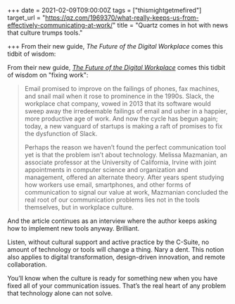 +++
date = 2021-02-09T09:00:00Z
tags = ["thismightgetmefired"]
target_url = "https://qz.com/1969370/what-really-keeps-us-from-effectively-communicating-at-work/"
title = "Quartz comes in hot with news that culture trumps tools."

+++
From their new guide, _The Future of the Digital Workplace_ comes this tidbit of wisdom:

  
From their new guide, [_The Future of the Digital Workplace_](https://qz.com/guide/digital-workplace/) comes this tidbit of wisdom on "fixing work":

> Email promised to improve on the failings of phones, fax machines, and snail mail when it rose to prominence in the 1990s. Slack, the workplace chat company, vowed in 2013 that its software would sweep away the irredeemable failings of email and usher in a happier, more productive age of work. And now the cycle has begun again; today, a new vanguard of startups is making a raft of promises to fix the dysfunction of Slack.   
>   
> Perhaps the reason we haven’t found the perfect communication tool yet is that the problem isn’t about technology. Melissa Mazmanian, an associate professor at the University of California, Irvine with joint appointments in computer science and organization and management, offered an alternate theory. After years spent studying how workers use email, smartphones, and other forms of communication to signal our value at work, Mazmanian concluded the real root of our communication problems lies not in the tools themselves, but in workplace culture.

And the article continues as an interview where the author keeps asking how to implement new tools anyway. Brilliant.

Listen, without cultural support and active practice by the C-Suite, no amount of technology or tools will change a thing. Nary a dent. This notion also applies to digital transformation, design-driven innovation, and remote collaboration.

You’ll know when the culture is ready for something new when you have fixed all of your communication issues. That’s the real heart of any problem that technology alone can not solve.